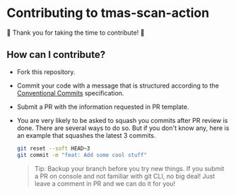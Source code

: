 # Contributing to tmas-scan-action

:tada: Thank you for taking the time to contribute! :tada:

## How can I contribute?

- Fork this repository.
- Commit your code with a message that is structured according to the [Conventional Commits](https://www.conventionalcommits.org/en/v1.0.0/) specification.
- Submit a PR with the information requested in PR template.
- You are very likely to be asked to squash you commits after PR review is done. There are several ways to do so.
  But if you don't know any, here is an example that squashes the latest 3 commits.

  ```bash
  git reset --soft HEAD~3
  git commit -m "feat: Add some cool stuff"
  ```

  > Tip: Backup your branch before you try new things.
  > If you submit a PR on console and not familiar with git CLI, no big deal!
  > Just leave a comment in PR and we can do it for you!
  